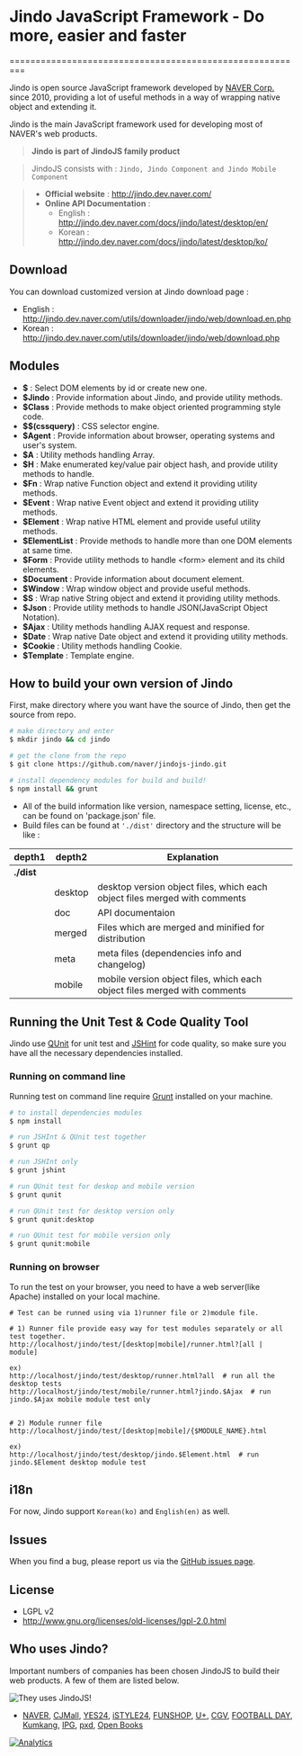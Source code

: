 # **Jindo JavaScript Framework** - Do more, easier and faster
=========================================================

Jindo is open source JavaScript framework developed by [NAVER Corp.](http://www.navercorp.com/en/index.nhn) since 2010,
providing a lot of useful methods in a way of wrapping native object and extending it.

Jindo is the main JavaScript framework used for developing most of NAVER's web products.

> **Jindo is part of JindoJS family product**

> JindoJS consists with : `Jindo, Jindo Component and Jindo Mobile Component`

> - __Official website__ : http://jindo.dev.naver.com/
> - __Online API Documentation__ :
>   - English : http://jindo.dev.naver.com/docs/jindo/latest/desktop/en/
>   - Korean : http://jindo.dev.naver.com/docs/jindo/latest/desktop/ko/

## **Download**
You can download customized version at Jindo download page :
- English : http://jindo.dev.naver.com/utils/downloader/jindo/web/download.en.php
- Korean : http://jindo.dev.naver.com/utils/downloader/jindo/web/download.php


## **Modules**
- **$** : Select DOM elements by id or create new one.
- **$Jindo** : Provide information about Jindo, and provide utility methods.
- **$Class** : Provide methods to make object oriented programming style code.
- **$$(cssquery)** : CSS selector engine.
- **$Agent** : Provide information about browser, operating systems and user's system.
- **$A** : Utility methods handling Array.
- **$H** : Make enumerated key/value pair object hash, and provide utility methods to handle.
- **$Fn** : Wrap native Function object and extend it providing utility methods.
- **$Event** : Wrap native Event object and extend it providing utility methods.
- **$Element** : Wrap native HTML element and provide useful utility methods.
- **$ElementList** : Provide methods to handle more than one DOM elements at same time.
- **$Form** : Provide utility methods to handle &lt;form> element and its child elements.
- **$Document** : Provide information about document element.
- **$Window** : Wrap window object and provide useful methods.
- **$S** : Wrap native String object and extend it providing utility methods.
- **$Json** : Provide utility methods to handle JSON(JavaScript Object Notation).
- **$Ajax** : Utility methods handling AJAX request and response.
- **$Date** : Wrap native Date object and extend it providing utility methods.
- **$Cookie** : Utility methods handling Cookie.
- **$Template** : Template engine.

## **How to build your own version of Jindo**

First, make directory where you want have the source of Jindo, then get the source from repo.

```bash
# make directory and enter
$ mkdir jindo && cd jindo

# get the clone from the repo
$ git clone https://github.com/naver/jindojs-jindo.git

# install dependency modules for build and build!
$ npm install && grunt
```

- All of the build information like version, namespace setting, license, etc.,
can be found on 'package.json' file.
- Build files can be found at `'./dist'` directory and the structure will be like :


|depth1     | depth2 | Explanation |
| ---       | ---    | --- |
|**./dist** |        |  |
|           | desktop| desktop version object files, which each object files merged with comments |
|           | doc    | API documentaion |
|           | merged | Files which are merged and minified for distribution |
|           | meta   | meta files (dependencies info and changelog) |
|           | mobile | mobile version object files, which each object files merged with comments |


## **Running the Unit Test & Code Quality Tool**

Jindo use [QUnit](http://qunitjs.com/) for unit test and [JSHint](http://jshint.com/) for code quality, so make sure you have all the necessary dependencies installed.


### **Running on command line**
Running test on command line require [Grunt](http://gruntjs.com/) installed on your machine.

```bash
# to install dependencies modules
$ npm install

# run JSHInt & QUnit test together
$ grunt qp

# run JSHInt only
$ grunt jshint

# run QUnit test for deskop and mobile version
$ grunt qunit

# run QUnit test for desktop version only
$ grunt qunit:desktop

# run QUnit test for mobile version only
$ grunt qunit:mobile
```

### **Running on browser**
To run the test on your browser, you need to have a web server(like Apache) installed on your local machine.

```
# Test can be runned using via 1)runner file or 2)module file.

# 1) Runner file provide easy way for test modules separately or all test together.
http://localhost/jindo/test/[desktop|mobile]/runner.html?[all | module]

ex)
http://localhost/jindo/test/desktop/runner.html?all  # run all the desktop tests
http://localhost/jindo/test/mobile/runner.html?jindo.$Ajax  # run jindo.$Ajax mobile module test only


# 2) Module runner file
http://localhost/jindo/test/[desktop|mobile]/{$MODULE_NAME}.html

ex)
http://localhost/jindo/test/desktop/jindo.$Element.html  # run jindo.$Element desktop module test

```

## **i18n**
For now, Jindo support `Korean(ko)` and `English(en)` as well.

## **Issues**
When you find a bug, please report us via the [GitHub issues page](https://github.com/naver/jindojs-jindo/issues).

## **License**
- LGPL v2
- http://www.gnu.org/licenses/old-licenses/lgpl-2.0.html

## **Who uses Jindo?**

Important numbers of companies has been chosen JindoJS to build their web products. A few of them are listed below.

![They uses JindoJS!](http://jindo.dev.naver.com/jindo_home/img/reference.png)

- [NAVER](http://www.naver.com/),
[CJMall](http://mw.cjmall.com/),
[YES24](http://m.yes24.com/),
[iSTYLE24](http://m.istyle24.com/),
[FUNSHOP](http://m.funshop.co.kr/),
[U+](http://page.uplus.co.kr/),
[CGV](http://m.cgv.co.kr/),
[FOOTBALL DAY](http://m.fd.naver.com/gmc/home),
[Kumkang](http://www.kumkang.com/),
[IPG](http://m.infopub.co.kr/),
[pxd](http://www.pxd.co.kr/),
[Open Books](http://m.openbooks.co.kr/)


[![Analytics](https://ga-beacon.appspot.com/UA-45811892-6/jindojs-jindo/readme)](https://github.com/naver/jindojs-jindo)